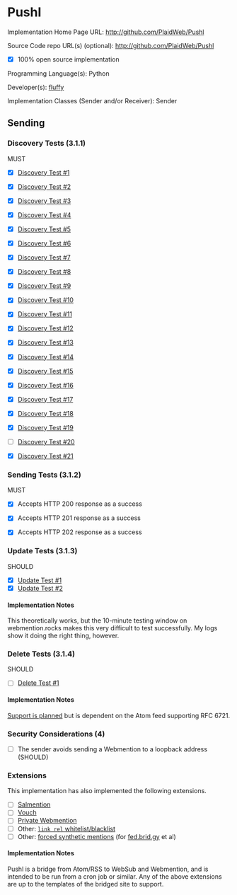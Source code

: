 # Pushl

Implementation Home Page URL: http://github.com/PlaidWeb/Pushl

Source Code repo URL(s) (optional): http://github.com/PlaidWeb/Pushl
* [x] 100% open source implementation

Programming Language(s): Python

Developer(s): [fluffy](http://beesbuzz.biz)

Implementation Classes (Sender and/or Receiver): Sender


## Sending

### Discovery Tests (3.1.1)

MUST

* [x] [Discovery Test #1](https://webmention.rocks/test/1)
* [x] [Discovery Test #2](https://webmention.rocks/test/2)
* [x] [Discovery Test #3](https://webmention.rocks/test/3)
* [x] [Discovery Test #4](https://webmention.rocks/test/4)
* [x] [Discovery Test #5](https://webmention.rocks/test/5)
* [x] [Discovery Test #6](https://webmention.rocks/test/6)
* [x] [Discovery Test #7](https://webmention.rocks/test/7)
* [x] [Discovery Test #8](https://webmention.rocks/test/8)
* [x] [Discovery Test #9](https://webmention.rocks/test/9)
* [x] [Discovery Test #10](https://webmention.rocks/test/10)
* [x] [Discovery Test #11](https://webmention.rocks/test/11)
* [x] [Discovery Test #12](https://webmention.rocks/test/12)
* [x] [Discovery Test #13](https://webmention.rocks/test/13)
* [x] [Discovery Test #14](https://webmention.rocks/test/14)
* [x] [Discovery Test #15](https://webmention.rocks/test/15)
* [x] [Discovery Test #16](https://webmention.rocks/test/16)
* [x] [Discovery Test #17](https://webmention.rocks/test/17)
* [x] [Discovery Test #18](https://webmention.rocks/test/18)
* [x] [Discovery Test #19](https://webmention.rocks/test/19)
* [ ] [Discovery Test #20](https://webmention.rocks/test/20)
* [x] [Discovery Test #21](https://webmention.rocks/test/21)



### Sending Tests (3.1.2)

MUST

* [x] Accepts HTTP 200 response as a success
* [x] Accepts HTTP 201 response as a success
* [x] Accepts HTTP 202 response as a success


### Update Tests (3.1.3)

SHOULD

* [x] [Update Test #1](https://webmention.rocks/update/1)
* [x] [Update Test #2](https://webmention.rocks/update/2)

#### Implementation Notes

This theoretically works, but the 10-minute testing window on webmention.rocks makes this very difficult to test successfully. My logs show it doing the right thing, however.


### Delete Tests (3.1.4)

SHOULD

* [ ] [Delete Test #1](https://webmention.rocks/delete/1)

#### Implementation Notes

[Support is planned](https://github.com/PlaidWeb/Pushl/issues/7) but is dependent on the Atom feed supporting RFC 6721.


### Security Considerations (4)

* [ ] The sender avoids sending a Webmention to a loopback address (SHOULD)


### Extensions

This implementation has also implemented the following extensions.

* [ ] [Salmention](http://indiewebcamp.com/Salmention)
* [ ] [Vouch](http://indiewebcamp.com/Vouch)
* [ ] [Private Webmention](http://indiewebcamp.com/Private-Webmention)
* [ ] Other: [`link rel` whitelist/blacklist](https://github.com/PlaidWeb/Pushl/issues/1)
* [ ] Other: [forced synthetic mentions](https://github.com/PlaidWeb/Pushl/issues/6) (for [fed.brid.gy](http://fed.brid.gy) et al)

#### Implementation Notes

Pushl is a bridge from Atom/RSS to WebSub and Webmention, and is intended to be run from a cron job or similar. Any of the above extensions are up to the templates of the bridged site to support.


